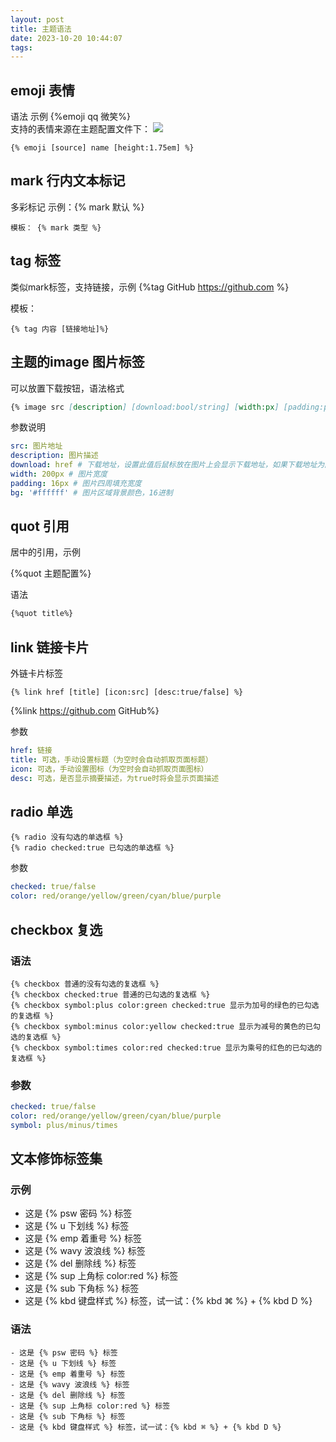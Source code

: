 ```yaml
---
layout: post
title: 主题语法
date: 2023-10-20 10:44:07
tags:
---
```


## emoji 表情
语法 示例 {%emoji qq 微笑%}  
支持的表情来源在主题配置文件下：
![](/asset/emoji来源.png)

```
{% emoji [source] name [height:1.75em] %}
```

## mark 行内文本标记
多彩标记 示例：{% mark 默认 %}

```
模板： {% mark 类型 %}
```

## tag 标签
类似mark标签，支持链接，示例 {%tag GitHub https://github.com %}

模板： 

```
{% tag 内容 [链接地址]%}
```

## 主题的image 图片标签
可以放置下载按钮，语法格式

```markdown
{% image src [description] [download:bool/string] [width:px] [padding:px] [bg:hex] %}
```
参数说明
```yaml
src: 图片地址
description: 图片描述
download: href # 下载地址，设置此值后鼠标放在图片上会显示下载地址，如果下载地址为图片地址，可以设置为 true
width: 200px # 图片宽度
padding: 16px # 图片四周填充宽度
bg: '#ffffff' # 图片区域背景颜色，16进制
```

## quot 引用
居中的引用，示例

{%quot 主题配置%}

语法
```md
{%quot title%}
```

## link 链接卡片
外链卡片标签
```
{% link href [title] [icon:src] [desc:true/false] %}
```
{%link https://github.com GitHub%}

参数

```yaml
href: 链接
title: 可选，手动设置标题（为空时会自动抓取页面标题）
icon: 可选，手动设置图标（为空时会自动抓取页面图标）
desc: 可选，是否显示摘要描述，为true时将会显示页面描述

```

## radio 单选

```
{% radio 没有勾选的单选框 %}
{% radio checked:true 已勾选的单选框 %}
```

参数
```yaml
checked: true/false
color: red/orange/yellow/green/cyan/blue/purple
```

## checkbox 复选
### 语法
```
{% checkbox 普通的没有勾选的复选框 %}
{% checkbox checked:true 普通的已勾选的复选框 %}
{% checkbox symbol:plus color:green checked:true 显示为加号的绿色的已勾选的复选框 %}
{% checkbox symbol:minus color:yellow checked:true 显示为减号的黄色的已勾选的复选框 %}
{% checkbox symbol:times color:red checked:true 显示为乘号的红色的已勾选的复选框 %}
```
### 参数

```yaml
checked: true/false
color: red/orange/yellow/green/cyan/blue/purple
symbol: plus/minus/times
```

## 文本修饰标签集
### 示例
- 这是 {% psw 密码 %} 标签
- 这是 {% u 下划线 %} 标签
- 这是 {% emp 着重号 %} 标签
- 这是 {% wavy 波浪线 %} 标签
- 这是 {% del 删除线 %} 标签
- 这是 {% sup 上角标 color:red %} 标签
- 这是 {% sub 下角标 %} 标签
- 这是 {% kbd 键盘样式 %} 标签，试一试：{% kbd ⌘ %} + {% kbd D %}
### 语法
```
- 这是 {% psw 密码 %} 标签
- 这是 {% u 下划线 %} 标签
- 这是 {% emp 着重号 %} 标签
- 这是 {% wavy 波浪线 %} 标签
- 这是 {% del 删除线 %} 标签
- 这是 {% sup 上角标 color:red %} 标签
- 这是 {% sub 下角标 %} 标签
- 这是 {% kbd 键盘样式 %} 标签，试一试：{% kbd ⌘ %} + {% kbd D %}
```